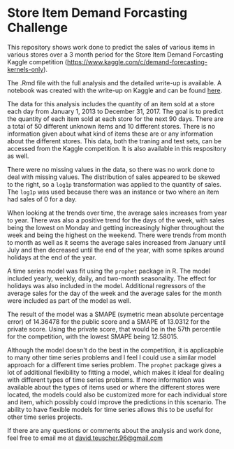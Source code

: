 # Store Item Demand Forcasting Challenge

This repository shows work done to predict the sales of various items in various stores over a 3 month period for the Store Item Demand Forcasting Kaggle competition (https://www.kaggle.com/c/demand-forecasting-kernels-only). 

The .Rmd file with the full analysis and the detailed write-up is available. A notebook was created with the write-up on Kaggle and can be found [here](https://www.kaggle.com/davidkt2/time-series-modeling-with-prophet). 

The data for this analysis includes the quantity of an item sold at a store each day from January 1, 2013 to December 31, 2017. The goal is to predict the quantity of each item sold at each store for the next 90 days. There are a total of 50 different unknown items and 10 different stores. There is no information given about what kind of items these are or any information about the different stores. This data, both the traning and test sets, can be accessed from the Kaggle competition. It is also available in this respository as well. 

There were no missing values in the data, so there was no work done to deal with missing values. The distribution of sales appeared to be skewed to the right, so a `log1p` transformation was applied to the quantity of sales. The `log1p` was used because there was an instance or two where an item had sales of 0 for a day. 

When looking at the trends over time, the average sales increases from year to year. There was also a positive trend for the days of the week, with sales being the lowest on Monday and getting increasingly higher throughout the week and being the highest on the weekend. There were trends from month to month as well as it seems the average sales increased from January until July and then decreased until the end of the year, with some spikes around holidays at the end of the year. 

A time series model was fit using the `prophet` package in R. The model included yearly, weekly, daily, and two-month seasonality. The effect for holidays was also included in the model. Additional regressors of the average sales for the day of the week and the average sales for the month were included as part of the model as well. 

The result of the model was a SMAPE (symetric mean absolute percentage error) of 14.36478 for the public score and a SMAPE of 13.0312 for the private score. Using the private score, that would be in the 57th percentile for the competition, with the lowest SMAPE being 12.58015. 

Although the model doesn't do the best in the competition, it is applicapble to many other time series problems and I feel I could use a similar model approach for a different time series problem. The `prophet` package gives a lot of additional flexibility to fitting a model, which makes it ideal for dealing with different types of time series problems. If more information was available about the types of items used or where the different stores were located, the models could also be customized more for each individual store and item, which possibly could improve the predictions in this scenario. The ability to have flexible models for time series allows this to be useful for other time series projects. 

If there are any questions or comments about the analysis and work done, feel free to email me at david.teuscher.96@gmail.com
